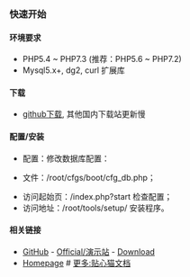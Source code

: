 ﻿

### 快速开始


#### 环境要求

* PHP5.4 ~ PHP7.3 (推荐：PHP5.6 ~ PHP7.2)
* Mysql5.x+, dg2, curl 扩展库

#### 下载

* [github下载](https://github.com/peacexie/imcat), 其他国内下载站更新慢

#### 配置/安装

* 配置：修改数据库配置：
 - 文件：/root/cfgs/boot/cfg_db.php；
* 访问起始页：/index.php?start 检查配置；
* 访问地址：/root/tools/setup/ 安装程序。

#### 相关链接

* [GitHub](https://github.com/peacexie/imcat) - 
  [Official/演示站](http://imcat.txjia.com/) - 
  [Download](https://github.com/peacexie/imcat/archive/master.zip)
* [Homepage](./index.php) # 
  [更多:贴心猫文档](http://imcat.txjia.com/dev.php?start)
